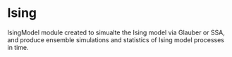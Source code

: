 # Ising
IsingModel module created to simualte the Ising model via Glauber or SSA, and produce ensemble simulations and statistics of Ising model processes in time.
